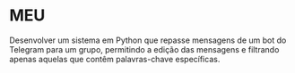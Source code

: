 # MEU
Desenvolver um sistema em Python que repasse mensagens de um bot do Telegram para um grupo, permitindo a edição das mensagens e filtrando apenas aquelas que contêm palavras-chave específicas.
